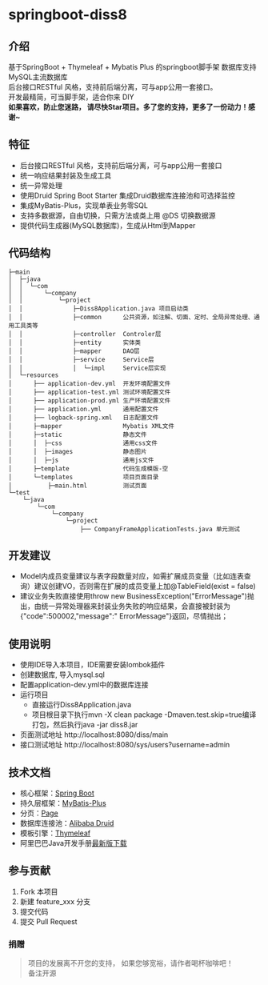 # springboot-diss8

## 介绍

基于SpringBoot + Thymeleaf + Mybatis Plus 的springboot脚手架 数据库支持 MySQL主流数据库  
后台接口RESTful 风格，支持前后端分离，可与app公用一套接口。  
开发最精简，可当脚手架，适合你来 DIY  
**如果喜欢，防止您迷路， 请尽快Star项目。多了您的支持，更多了一份动力！感谢~**

## 特征

- 后台接口RESTful 风格，支持前后端分离，可与app公用一套接口
- 统一响应结果封装及生成工具
- 统一异常处理
- 使用Druid Spring Boot Starter 集成Druid数据库连接池和可选择监控
- 集成MyBatis-Plus，实现单表业务零SQL
- 支持多数据源，自由切换，只需方法或类上用 @DS 切换数据源
- 提供代码生成器(MySQL数据库)，生成从Html到Mapper

## 代码结构

```
├─main
│  ├─java
│  │  └─com
│  │      └─company
│  │          └─project
│  │              ├─Diss8Application.java 项目启动类
│  │              ├─common      公共资源，如注解、切面、定时、全局异常处理、通用工具类等
│  │              ├─controller  Controler层
│  │              ├─entity      实体类
│  │              ├─mapper      DAO层
│  │              ├─service     Service层
│  │              │  └─impl     Service层实现
│  └─resources
│      ├── application-dev.yml  开发环境配置文件
│      ├── application-test.yml 测试环境配置文件
│      ├── application-prod.yml 生产环境配置文件
│      ├── application.yml      通用配置文件
│      ├── logback-spring.xml   日志配置文件
│      ├─mapper                 Mybatis XML文件
│      ├─static                 静态文件
│      │  ├─css                 通用css文件
│      │  ├─images              静态图片
│      │  ├─js                  通用js文件
│      ├─template               代码生成模版-空
│      └─templates              项目页面目录
│          ├─main.html          测试页面
└─test
    └─java
        └─com
            └─company
                └─project
                    ├── CompanyFrameApplicationTests.java 单元测试
```

## 开发建议

- Model内成员变量建议与表字段数量对应，如需扩展成员变量（比如连表查询）建议创建VO，否则需在扩展的成员变量上加@TableField(exist = false)
- 建议业务失败直接使用throw new BusinessException("ErrorMessage")抛出，由统一异常处理器来封装业务失败的响应结果，会直接被封装为{"code":500002,"message":"
  ErrorMessage"}返回，尽情抛出；

## 使用说明

- 使用IDE导入本项目，IDE需要安装lombok插件
- 创建数据库, 导入mysql.sql
- 配置application-dev.yml中的数据库连接
- 运行项目
    - 直接运行Diss8Application.java
    - 项目根目录下执行mvn -X clean package -Dmaven.test.skip=true编译打包，然后执行java -jar diss8.jar
- 页面测试地址 http://localhost:8080/diss/main
- 接口测试地址 http://localhost:8080/sys/users?username=admin

## 技术文档

* 核心框架：[Spring Boot](https://spring.io/projects/spring-boot)
* 持久层框架：[MyBatis-Plus](https://mybatis.plus)
* 分页：[Page](https://mybatis.plus/guide/page.html)
* 数据库连接池：[Alibaba Druid](https://github.com/alibaba/druid/)
* 模板引擎：[Thymeleaf](https://www.thymeleaf.org/)
* 阿里巴巴Java开发手册[最新版下载](https://github.com/alibaba/p3c)

## 参与贡献

1. Fork 本项目
2. 新建 feature_xxx 分支
3. 提交代码
4. 提交 Pull Request

### 捐赠

> 项目的发展离不开您的支持， 如果您够宽裕，请作者喝杯咖啡吧！  
备注开源

